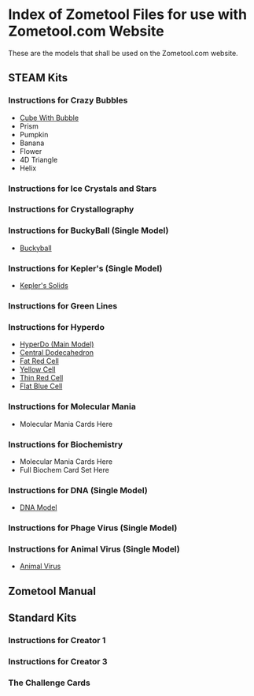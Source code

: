 


# Index of Zometool Files for use with Zometool.com Website
These are the models that shall be used on the Zometool.com website. 

## STEAM Kits

### Instructions for Crazy Bubbles
 - [Cube With Bubble](./2025/03/11/19-49-58-637Z-PRJ-BUB-1-Hypercube-Wand-+bubble/)
 - Prism
 - Pumpkin
 - Banana
 - Flower
 - 4D Triangle
 - Helix
 <!-- Other demo models -->

### Instructions for Ice Crystals and Stars



### Instructions for Crystallography 


### Instructions for BuckyBall (Single Model)
  - [Buckyball](./2025/03/07/23-44-04-651Z-PRJ-BUK-Buckyball/)

### Instructions for Kepler's (Single Model)
  - [Kepler's Solids](./2025/03/11/19-28-05-694Z-PRJ-KPK-Kepler's-Solids/)

### Instructions for Green Lines


### Instructions for Hyperdo 
  - [HyperDo (Main Model)](./2025/03/07/19-49-23-582Z-PRJ-HYP-Model-1-HyperDo-Detailed---LC/)
  - [Central Dodecahedron](./2025/03/05/07-45-57-752Z-PRJ-HYP-Dodeca-by-Y1s/)
   - [Fat Red Cell](./2025/03/06/23-46-37-540Z-PRJ-HYP-model3-Fat-Red-Cell/)
  - [Yellow Cell](./2025/03/07/19-57-32-060Z-PRJ-HYP-Model-4-YellowCell/)
  - [Thin Red Cell](./2025/03/07/20-04-38-696Z-PRJ-HYP-Model-5-Thin-Red-Cell/)
  - [Flat Blue Cell](./2025/03/07/20-06-20-978Z-PRJ-HYP-Model-6-Blue-Flat-Cell/)

### Instructions for Molecular Mania
  - Molecular Mania Cards Here

### Instructions for Biochemistry
  - Molecular Mania Cards Here
  - Full Biochem Card Set Here

### Instructions for DNA (Single Model)
  - [DNA Model](./2025/03/05/09-13-20-424Z-PRJ-DNA-mod1/)

### Instructions for Phage Virus (Single Model)


### Instructions for Animal Virus (Single Model)
  - [Animal Virus](./2025/03/07/22-37-59-240Z-PRJ-VIR-Animal-Virus-1/)
  <!-- - [Animal Virus (No shadow scenes)](./2025/03/07/22-41-00-749Z-PRJ-VIR-Animal-Virus-2/) -->




## Zometool Manual

## Standard Kits
### Instructions for Creator 1
### Instructions for Creator 3
### The Challenge Cards


<!--  If we want to use expanding lists
<style>
  summary > * {
          display: inline
        }
</style>

<details open>
<summary>
 <h3> Instructions for Crystallography </h3>
</summary>
</details>
-->